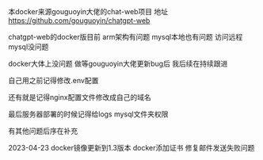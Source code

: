 本docker来源gouguoyin大佬的chat-web项目 地址 https://github.com/gouguoyin/chatgpt-web

chatgpt-web的docker版目前 arm架构有问题  mysql本地也有问题 访问远程mysql没问题

docker大体上没问题 做等gouguoyin大佬更新bug后 我后续在持续跟进

自己用之前记得修改.env配置

还有就是记得nginx配置文件修改成自己的域名

最后服务器部署的时候记得给logs  mysql文件夹权限

有其他问题后序在补充

2023-04-23 docker镜像更新到1.3版本 docker添加证书 修复邮件发送失败问题

